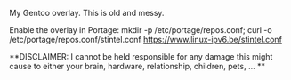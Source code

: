 My Gentoo overlay. This is old and messy.

Enable the overlay in Portage:
mkdir -p /etc/portage/repos.conf; curl -o /etc/portage/repos.conf/stintel.conf https://www.linux-ipv6.be/stintel.conf

**DISCLAIMER: I cannot be held responsible for any damage this might cause to either your brain, hardware, relationship, children, pets, ... **
